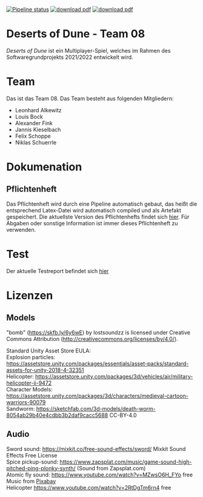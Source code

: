 [![Pipeline status](https://gitlab.informatik.uni-ulm.de/sopra/ws21-deserts-of-dune/teams/team08/badges/develop/pipeline.svg)](https://gitlab.informatik.uni-ulm.de/sopra/ws21-deserts-of-dune/teams/team08/-/jobs)
[![download pdf](https://img.shields.io/badge/Download-Pflichtenheft.pdf-green)](https://gitlab.informatik.uni-ulm.de/sopra/ws21-deserts-of-dune/teams/team08/-/jobs/artifacts/develop/raw/Documentation/Requirement_specification_document/Pflichtenheft.pdf?job=create_requirements_document)
[![download pdf](https://img.shields.io/badge/Download-Benutzerhandbuch.pdf-green)](https://gitlab.informatik.uni-ulm.de/sopra/ws21-deserts-of-dune/teams/team08/-/jobs/artifacts/develop/raw/Documentation/Benutzerhandbuch.pdf?job=create_user_manual)

# Deserts of Dune - Team 08

_*Deserts of Dune*_ ist ein Multiplayer-Spiel, welches im Rahmen des Softwaregrundprojekts 2021/2022 entwickelt wird. 

# Team
Das ist das Team 08. Das Team besteht aus folgenden Mitgliedern: 

- Leonhard Alkewitz
- Louis Bock
- Alexander Fink
- Jannis Kieselbach 
- Felix Schoppe
- Niklas Schuerrle

# Dokumenation
## Pflichtenheft 
Das Pflichtenheft wird durch eine Pipeline automatisch gebaut, das heißt die entsprechend Latex-Datei wird automatisch compiled und als Artefakt gespeichert. Die aktuellste Version des Pflichtenhefts findet sich [hier](https://gitlab.informatik.uni-ulm.de/sopra/ws21-deserts-of-dune/teams/team08/-/jobs/artifacts/develop/raw/Documentation/Requirement_specification_document/Pflichtenheft.pdf?job=create_requirements_document). 
Für Abgaben oder sonstige Information ist immer dieses Pflichtenheft zu verwenden.

# Test
Der aktuelle Testreport befindet sich [hier](https://gitlab.informatik.uni-ulm.de/sopra/ws21-deserts-of-dune/teams/team08/-/jobs/artifacts/refactor/pipeline/raw/public?job=deploy-coverage-report)


# Lizenzen
## Models
"bomb" (https://skfb.ly/6y6wE) by lostsoundzz is licensed under Creative Commons Attribution (http://creativecommons.org/licenses/by/4.0/).

Standard Unity Asset Store EULA: <br>
Explosion particles: https://assetstore.unity.com/packages/essentials/asset-packs/standard-assets-for-unity-2018-4-32351 <br>
Helicopter: https://assetstore.unity.com/packages/3d/vehicles/air/military-helicopter-ii-9472 <br>
Character Models: https://assetstore.unity.com/packages/3d/characters/medieval-cartoon-warriors-90079 <br>
Sandworm: https://sketchfab.com/3d-models/death-worm-8054ab29b40e4cdbb3b2daf9cacc5688 CC-BY-4.0

## Audio
Sword sound: https://mixkit.co/free-sound-effects/sword/  Mixkit Sound Effects Free License <br>
Spice pickup-sound: https://www.zapsplat.com/music/game-sound-high-pitched-ping-plonky-synth/ (Sound from Zapsplat.com) <br>
Atomic fly sound: https://www.youtube.com/watch?v=MZwsO6H_FYo free <br>
Music from <a href="https://pixabay.com/?utm_source=link-attribution&amp;utm_medium=referral&amp;utm_campaign=music&amp;utm_content=18816">Pixabay</a> <br>
Helicopter https://www.youtube.com/watch?v=2RtDgTm6rn4 free <br>
